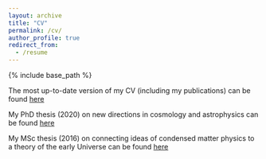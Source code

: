 ```yaml
---
layout: archive
title: "CV"
permalink: /cv/
author_profile: true
redirect_from:
  - /resume
---
```


{% include base_path %}

The most up-to-date version of my CV (including my publications) can be found [here](https://github.com/selimhotinli/selimhotinli.github.io/blob/master/SelimC_Hotinli_CV_Dec2.pdf)

My PhD thesis (2020) on new directions in cosmology and astrophysics can be found [here](https://inspirehep.net/files/a4d82f973a26c9cceca45fa5e960a26a)

My MSc thesis (2016) on connecting ideas of condensed matter physics to a theory of the early Universe can be found [here](https://github.com/selimhotinli/selimhotinli.github.io/blob/master/SCH_MSc_thesis.pdf)


